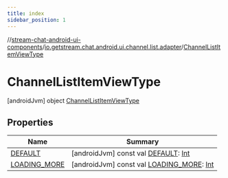 ```yaml
---
title: index
sidebar_position: 1
---
```

//[stream-chat-android-ui-components](../../../index.md)/[io.getstream.chat.android.ui.channel.list.adapter](../index.md)/[ChannelListItemViewType](index.md)



# ChannelListItemViewType  
 [androidJvm] object [ChannelListItemViewType](index.md)   


## Properties  
  
|  Name |  Summary | 
|---|---|
| <a name="io.getstream.chat.android.ui.channel.list.adapter/ChannelListItemViewType/DEFAULT/#/PointingToDeclaration/"></a>[DEFAULT](DEFAULT.md)| <a name="io.getstream.chat.android.ui.channel.list.adapter/ChannelListItemViewType/DEFAULT/#/PointingToDeclaration/"></a> [androidJvm] const val [DEFAULT](DEFAULT.md): [Int](https://kotlinlang.org/api/latest/jvm/stdlib/kotlin/-int/index.html)   <br/>|
| <a name="io.getstream.chat.android.ui.channel.list.adapter/ChannelListItemViewType/LOADING_MORE/#/PointingToDeclaration/"></a>[LOADING_MORE](LOADING_MORE.md)| <a name="io.getstream.chat.android.ui.channel.list.adapter/ChannelListItemViewType/LOADING_MORE/#/PointingToDeclaration/"></a> [androidJvm] const val [LOADING_MORE](LOADING_MORE.md): [Int](https://kotlinlang.org/api/latest/jvm/stdlib/kotlin/-int/index.html)   <br/>|

